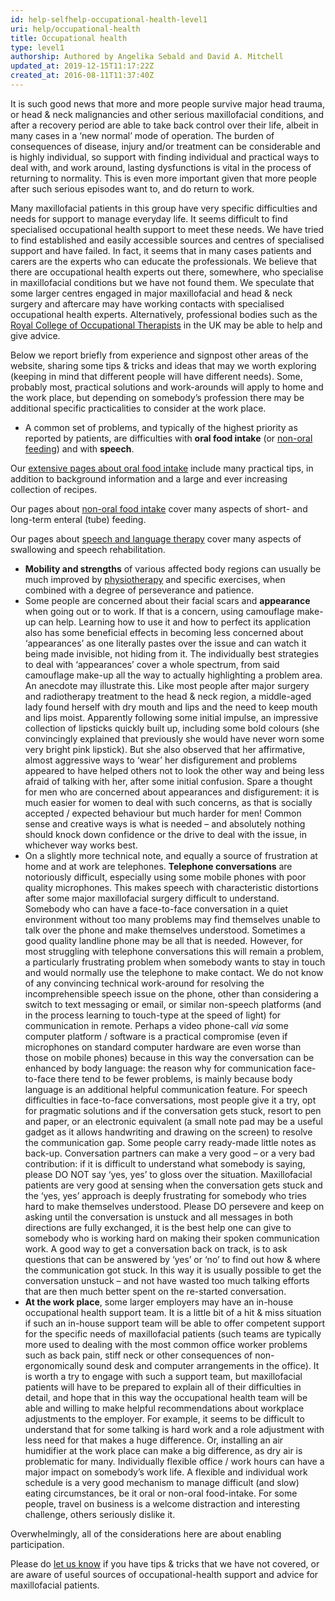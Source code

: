 ```yaml
---
id: help-selfhelp-occupational-health-level1
uri: help/occupational-health
title: Occupational health
type: level1
authorship: Authored by Angelika Sebald and David A. Mitchell
updated_at: 2019-12-15T11:17:22Z
created_at: 2016-08-11T11:37:40Z
---
```


<p>It is such good news that more and more people survive
    major head trauma, or head &amp; neck malignancies and
    other serious maxillofacial conditions, and after a
    recovery period are able to take back control over their
    life, albeit in many cases in a ‘new normal’ mode of
    operation. The burden of consequences of disease, injury
    and/or treatment can be considerable and is highly
    individual, so support with finding individual and
    practical ways to deal with, and work around, lasting
    dysfunctions is vital in the process of returning to
    normality. This is even more important given that more
    people after such serious episodes want to, and do
    return to work.</p>
<p>Many maxillofacial patients in this group have very
    specific difficulties and needs for support to manage
    everyday life. It seems difficult to find specialised
    occupational health support to meet these needs. We have
    tried to find established and easily accessible sources
    and centres of specialised support and have failed. In
    fact, it seems that in many cases patients and carers
    are the experts who can educate the professionals. We
    believe that there are occupational health experts out
    there, somewhere, who specialise in maxillofacial
    conditions but we have not found them. We speculate that
    some larger centres engaged in major maxillofacial and
    head &amp; neck surgery and aftercare may have working
    contacts with specialised occupational health experts.
    Alternatively, professional bodies such as the <a href="//rcot.co.uk">Royal College of Occupational
        Therapists</a> in the UK may be able to help and
    give advice.</p>
<p>Below we report briefly from experience and signpost
    other areas of the website, sharing some tips &amp;
    tricks and ideas that may we worth exploring (keeping in
    mind that different people will have different needs).
    Some, probably most, practical solutions and
    work-arounds will apply to home and the work place, but
    depending on somebody’s profession there may be
    additional specific practicalities to consider at the
    work place.</p>
<ul>
    <li>A common set of problems, and typically of the
        highest priority as reported by patients, are
        difficulties with <strong>oral food intake</strong>
        (or <a href="/help/non-oral-food">non-oral
            feeding</a>) and with <strong>speech</strong>.
    </li>
</ul>
<aside>
    <p>Our <a href="/help/oral-food">extensive pages about
            oral food intake</a> include many practical
        tips, in addition to background information and a
        large and ever increasing collection of recipes.</p>
</aside>
<aside>
    <p>Our pages about <a href="/help/non-oral-food">non-oral food
            intake</a> cover many aspects of short- and
        long-term enteral (tube) feeding.</p>
</aside>
<aside>
    <p>Our pages about <a href="/help/salt">speech and
            language therapy</a> cover many aspects of
        swallowing and speech rehabilitation.</p>
</aside>
<ul>
    <li><strong>Mobility and strengths</strong> of various
        affected body regions can usually be much improved
        by <a href="/help/physiotherapy">physiotherapy</a>
        and specific exercises, when combined with a degree
        of perseverance and patience.</li>
    <li>Some people are concerned about their facial scars
        and <strong>appearance</strong> when going out or to
        work. If that is a concern, using camouflage make-up
        can help. Learning how to use it and how to perfect
        its application also has some beneficial effects in
        becoming less concerned about ‘appearances’ as one
        literally pastes over the issue and can watch it
        being made invisible, not hiding from it. The
        individually best strategies to deal with
        ‘appearances’ cover a whole spectrum, from said
        camouflage make-up all the way to actually
        highlighting a problem area. An anecdote may
        illustrate this. Like most people after major
        surgery and radiotherapy treatment to the head &amp;
        neck region, a middle-aged lady found herself with
        dry mouth and lips and the need to keep mouth and
        lips moist. Apparently following some initial
        impulse, an impressive collection of lipsticks
        quickly built up, including some bold colours (she
        convincingly explained that previously she would
        have never worn some very bright pink lipstick). But
        she also observed that her affirmative, almost
        aggressive ways to ‘wear’ her disfigurement and
        problems appeared to have helped others not to look
        the other way and being less afraid of talking with
        her, after some initial confusion. Spare a thought
        for men who are concerned about appearances and
        disfigurement: it is much easier for women to deal
        with such concerns, as that is socially accepted /
        expected behaviour but much harder for men! Common
        sense and creative ways is what is needed – and
        absolutely nothing should knock down confidence or
        the drive to deal with the issue, in whichever way
        works best.</li>
    <li>On a slightly more technical note, and equally a
        source of frustration at home and at work are
        telephones. <strong>Telephone conversations</strong>
        are notoriously difficult, especially using some
        mobile phones with poor quality microphones. This
        makes speech with characteristic distortions after
        some major maxillofacial surgery difficult to
        understand. Somebody who can have a face-to-face
        conversation in a quiet environment without too many
        problems may find themselves unable to talk over the
        phone and make themselves understood. Sometimes a
        good quality landline phone may be all that is
        needed. However, for most struggling with telephone
        conversations this will remain a problem, a
        particularly frustrating problem when somebody wants
        to stay in touch and would normally use the
        telephone to make contact. We do not know of any
        convincing technical work-around for resolving the
        incomprehensible speech issue on the phone, other
        than considering a switch to text messaging or
        email, or similar non-speech platforms (and in the
        process learning to touch-type at the speed of
        light) for communication in remote. Perhaps a video
        phone-call <i>via</i> some computer platform /
        software is a practical compromise (even if
        microphones on standard computer hardware are even
        worse than those on mobile phones) because in this
        way the conversation can be enhanced by body
        language: the reason why for communication
        face-to-face there tend to be fewer problems, is
        mainly because body language is an additional
        helpful communication feature. For speech
        difficulties in face-to-face conversations, most
        people give it a try, opt for pragmatic solutions
        and if the conversation gets stuck, resort to pen
        and paper, or an electronic equivalent (a small note
        pad may be a useful gadget as it allows handwriting
        and drawing on the screen) to resolve the
        communication gap. Some people carry ready-made
        little notes as back-up. Conversation partners can
        make a very good – or a very bad contribution: if it
        is difficult to understand what somebody is saying,
        please DO NOT say ‘yes, yes’ to gloss over the
        situation. Maxillofacial patients are very good at
        sensing when the conversation gets stuck and the
        ‘yes, yes’ approach is deeply frustrating for
        somebody who tries hard to make themselves
        understood. Please DO persevere and keep on asking
        until the conversation is unstuck and all messages
        in both directions are fully exchanged, it is the
        best help one can give to somebody who is working
        hard on making their spoken communication work. A
        good way to get a conversation back on track, is to
        ask questions that can be answered by ‘yes’ or ‘no’
        to find out how &amp; where the communication got
        stuck. In this way it is usually possible to get the
        conversation unstuck – and not have wasted too much
        talking efforts that are then much better spent on
        the re-started conversation.</li>
    <li><strong>At the work place</strong>, some larger
        employers may have an in-house occupational health
        support team. It is a little bit of a hit &amp; miss
        situation if such an in-house support team will be
        able to offer competent support for the specific
        needs of maxillofacial patients (such teams are
        typically more used to dealing with the most common
        office worker problems such as back pain, stiff neck
        or other consequences of non-ergonomically sound
        desk and computer arrangements in the office). It is
        worth a try to engage with such a support team, but
        maxillofacial patients will have to be prepared to
        explain all of their difficulties in detail, and
        hope that in this way the occupational health team
        will be able and willing to make helpful
        recommendations about workplace adjustments to the
        employer. For example, it seems to be difficult to
        understand that for some talking is hard work and a
        role adjustment with less need for that makes a huge
        difference. Or, installing an air humidifier at the
        work place can make a big difference, as dry air is
        problematic for many. Individually flexible office /
        work hours can have a major impact on somebody’s
        work life. A flexible and individual work schedule
        is a very good mechanism to manage difficult (and
        slow) eating circumstances, be it oral or non-oral
        food-intake. For some people, travel on business is
        a welcome distraction and interesting challenge,
        others seriously dislike it.</li>
</ul>
<p>Overwhelmingly, all of the considerations here are about
    enabling participation.</p>
<aside>
    <p>Please do <a href="./feedback">let us know</a> if you
        have tips &amp; tricks that we have not covered, or
        are aware of useful sources of occupational-health
        support and advice for maxillofacial patients.</p>
</aside>
